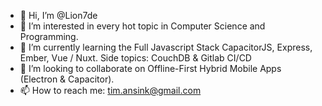 - 👋 Hi, I’m @Lion7de
- 👀 I’m interested in every hot topic in Computer Science and Programming.
- 🌱 I’m currently learning the Full Javascript Stack CapacitorJS, Express, Ember, Vue / Nuxt. Side topics: CouchDB & Gitlab CI/CD 
- 💞️ I’m looking to collaborate on Offline-First Hybrid Mobile Apps (Electron & Capacitor).
- 📫 How to reach me: tim.ansink@gmail.com

<!---
Lion7de/Lion7de is a ✨ special ✨ repository because its `README.md` (this file) appears on your GitHub profile.
You can click the Preview link to take a look at your changes.
--->
